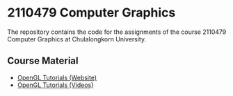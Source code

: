 # 2110479 Computer Graphics

The repository contains the code for the assignments of the course 2110479 Computer Graphics at Chulalongkorn University.

## Course Material

- [OpenGL Tutorials (Website)](https://learnopengl.com/)
- [OpenGL Tutorials (Videos)](https://youtube.com/playlist?list=PLPaoO-vpZnumdcb4tZc4x5Q-v7CkrQ6M-&si=KJZQGlIVILs7Vbzg)
